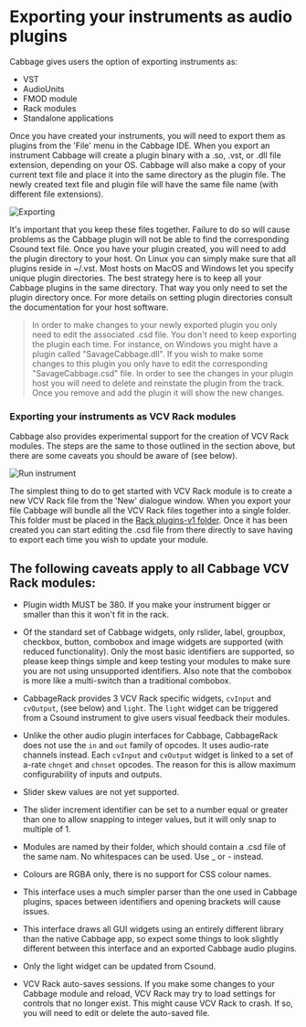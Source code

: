 # Exporting your instruments as audio plugins

Cabbage gives users the option of exporting instruments as:

* VST 
* AudioUnits
* FMOD module
* Rack modules
* Standalone applications

Once you have created your instruments, you will need to export them as plugins from the 'File' menu in the Cabbage IDE. When you export an instrument Cabbage will create a plugin binary with a .so, .vst, or .dll file extension, depending on your OS. Cabbage will also make a copy of your current text file and place it into the same directory as the plugin file. The newly created text file and plugin file will have the same file name (with different file extensions). 

![Exporting](images/exporting_plugin.gif)

It's important that you keep these files together. Failure to do so will cause problems as the Cabbage plugin will not be able to find the corresponding Csound text file. Once you have your plugin created, you will need to add the plugin directory to your host. On Linux you can simply make sure that all plugins reside in ~/.vst. Most hosts on MacOS and Windows let you specify unique plugin directories. The best strategy here is to keep all your Cabbage plugins in the same directory. That way you only need to set the plugin directory once. For more details on setting plugin directories consult the documentation for your host software. 

>In order to make changes to your newly exported plugin you only need to edit the associated .csd file. You don't need to keep exporting the plugin each time. For instance, on Windows you might have a plugin called "SavageCabbage.dll". If you wish to make some changes to this plugin you only have to edit the corresponding "SavageCabbage.csd" file. In order to see the changes in your plugin host you will need to delete and reinstate the plugin from the track. Once you remove and add the plugin it will show the new changes. 


### Exporting your instruments as VCV Rack modules

Cabbage also provides experimental support for the creation of VCV Rack modules. The steps are the same to those outlined in the section above, but there are some caveats you should be aware of (see below). 

![Run instrument](images/vcvRackExample.gif) 

The simplest thing to do to get started with VCV Rack module is to create a new VCV Rack file from the 'New' dialogue window. When you export your file Cabbage will bundle all the VCV Rack files together into a single folder. This folder must be placed in the [Rack plugins-v1 folder](https://vcvrack.com/manual/FAQ.html#where-is-the-rack-user-folder). Once it has been created you can start editing the .csd file from there directly to save having to export each time you wish to update your module. 

## The following caveats apply to all Cabbage VCV Rack modules:

* Plugin width MUST be 380. If you make your instrument bigger or smaller than this it won't fit in the rack.

* Of the standard set of Cabbage widgets, only rslider, label, groupbox, checkbox, button, combobox and image widgets are supported (with reduced functionality). Only the most basic identifiers are supported, so please keep things simple and keep testing your modules to make sure you are not using unsupported identifiers. Also note that the combobox is more like a multi-switch than a traditional combobox.  

* CabbageRack provides 3 VCV Rack specific widgets, `cvInput` and `cvOutput`, (see below) and `light`. The `light` widget can be triggered from a Csound instrument to give users visual feedback their modules.

* Unlike the other audio plugin interfaces for Cabbage, CabbageRack does not use the `in` and `out` family of opcodes. It uses audio-rate channels instead. Each `cvInput` and `cvOutput` widget is linked to a set of a-rate `chnget` and `chnset` opcodes. The reason for this is allow maximum configurability of inputs and outputs.

* Slider skew values are not yet supported. 

* The slider increment identifier can be set to a number equal or greater than one to allow snapping to integer values, but it will only snap to multiple of 1.

* Modules are named by their folder, which should contain a .csd file of the same nam. No whitespaces can be used. Use _ or - instead.

* Colours are RGBA only, there is no support for CSS colour names.

* This interface uses a much simpler parser than the one used in Cabbage plugins, spaces between identifiers and opening brackets will cause issues. 

* This interface draws all GUI widgets using an entirely different library than the native Cabbage app, so expect some things to look slightly different between this interface and an exported Cabbage audio plugins. 

* Only the light widget can be updated from Csound.

* VCV Rack auto-saves sessions. If you make some changes to your Cabbage module and reload, VCV Rack may try to load settings for controls that no longer exist. This might cause VCV Rack to crash. If so, you will need to edit or delete the auto-saved file.


